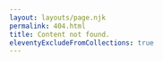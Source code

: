 ```yaml
---
layout: layouts/page.njk
permalink: 404.html
title: Content not found.
eleventyExcludeFromCollections: true
---
```

